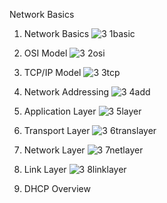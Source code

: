 Network Basics
1. Network Basics
![3 1basic](https://github.com/user-attachments/assets/0b81b655-3b7d-4569-9611-c6933c5798e1)

2. OSI Model
![3 2osi](https://github.com/user-attachments/assets/5bb32e10-023c-4b39-830c-98dc5aca886c)

3. TCP/IP Model
![3 3tcp](https://github.com/user-attachments/assets/d681288b-bd85-4aae-be44-d49f84bfc153)

4. Network Addressing
![3 4add](https://github.com/user-attachments/assets/f1e97e23-0082-41c4-9e3c-ccb02e4ae99b)

5. Application Layer
![3 5layer](https://github.com/user-attachments/assets/38aae04e-0a37-4a28-ac4e-231821fdc122)

6. Transport Layer
![3 6translayer](https://github.com/user-attachments/assets/3ae23800-6beb-46a0-848a-e65064e3f32e)

7. Network Layer
![3 7netlayer](https://github.com/user-attachments/assets/a5afdc34-610b-4449-9881-7ab6c90f8c27)

8. Link Layer
![3 8linklayer](https://github.com/user-attachments/assets/1b10df35-9188-4fef-bde5-8625d9d824a2)

9. DHCP Overview

  
